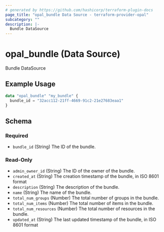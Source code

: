 ```yaml
---
# generated by https://github.com/hashicorp/terraform-plugin-docs
page_title: "opal_bundle Data Source - terraform-provider-opal"
subcategory: ""
description: |-
  Bundle DataSource
---
```


# opal_bundle (Data Source)

Bundle DataSource

## Example Usage

```terraform
data "opal_bundle" "my_bundle" {
  bundle_id = "32acc112-21ff-4669-91c2-21e27683eaa1"
}
```

<!-- schema generated by tfplugindocs -->
## Schema

### Required

- `bundle_id` (String) The ID of the bundle.

### Read-Only

- `admin_owner_id` (String) The ID of the owner of the bundle.
- `created_at` (String) The creation timestamp of the bundle, in ISO 8601 format
- `description` (String) The description of the bundle.
- `name` (String) The name of the bundle.
- `total_num_groups` (Number) The total number of groups in the bundle.
- `total_num_items` (Number) The total number of items in the bundle.
- `total_num_resources` (Number) The total number of resources in the bundle.
- `updated_at` (String) The last updated timestamp of the bundle, in ISO 8601 format
